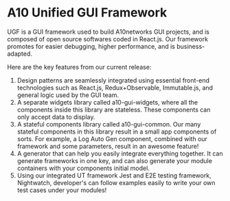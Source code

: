 # A10 Unified GUI Framework

UGF is a GUI framework used to build A10networks GUI projects, and is composed of open source softwares coded in React.js. Our framework promotes for easier debugging, higher performance, and is business-adapted.

Here are the key features from our current release:

1. Design patterns are seamlessly integrated using essential front-end technologies such as React.js, Redux+Observable, Immutable.js, and general logic used by the GUI team. 
2. A separate widgets library called a10-gui-widgets, where all the components inside this library are stateless. These components can only accept data to display. 
3. A stateful components library called a10-gui-common. Our many stateful components in this library result in a small app components of sorts. For example, a Log Auto Gen component, combined with our framework and some parameters, result in an awesome feature!
4. A generator that can help you easily integrate everything together. It can generate frameworks in one key, and can also generate your module containers with your components initial model.  
5. Using our integrated UT framework Jest and E2E testing framework, Nightwatch, developer's can follow examples easily to write your own test cases under your modules!

